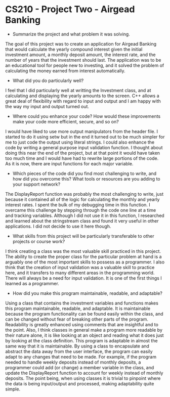 # CS210 - Project Two - Airgead Banking

* Summarize the project and what problem it was solving.

The goal of this project was to create an application for Airgead Banking that would calculate the yearly compound interest given the initial investment amount, a monthly deposit amount, the interest rate, and the number of years that the investment should last. The application was to be an educational tool for people new to investing, and it solved the problem of calculating the money earned from interest automatically.

* What did you do particularly well?

I feel that I did particularly well at writting the Investment class, and at calculating and displaying the yearly amounts to the screen. C++ allows a great deal of flexibility with regard to input and output and I am happy with the way my input and output turned out.


* Where could you enhance your code? How would these improvements make your code more efficient, secure, and so on?

I would have liked to use more output manipulators from the <iomanip> header file. I started to do it using setw but in the end it turned out to be much simpler for me to just code the output using literal strings. I could also enhance the code by writing a general purpose input validation function. I thought about doing this near the end of the project, but at that point it would have taken too much time and I would have had to rewrite large portions of the code. As it is now, there are input functions for each major variable.

* Which pieces of the code did you find most challenging to write, and how did you overcome this? What tools or resources are you adding to your support network?

The DisplayReport function was probably the most challenging to write, just because it contained all of the logic for calculating the monthly and yearly interest rates. I spent the bulk of my debugging time in this function. I overcame this challenge by stepping through the code one line at a time and tracking variables. Although I did not use it in this function, I researched and learned about the stringstream class and found it very useful in other applications. I did not decide to use it here though.

* What skills from this project will be particularly transferable to other projects or course work?

I think creating a class was the most valuable skill practiced in this project. The ability to create the proper class for the particular problem at hand is a arguably one of the most important skills to possess as a programmer. I also think that the creation of input validation was a valuable skill to practice here, and it transfers to many different areas in the programming world. There will always be a need for input validation. It is one of the first things I learned as a programmer. 

* How did you make this program maintainable, readable, and adaptable?
  
Using a class that contains the investment variables and functions makes this program maintainable, readable, and adaptable. It is maintainable because the program functionality can be found easily within the class, and can be changed without fear of breaking other parts of the program. Readability is greatly enhanced using comments that are insightful and to the point. Also, I think classes in general make a program more readable by their nature alone, it is like looking at an object and reading what it does just by looking at the class definition. This program is adaptable in almost the same way that it is maintainable. By using a class to encapsulate and abstract the data away from the user interface, the program can easily adapt to any changes that need to be made. For example, if the program needed to handle weekly deposits instead of monthly deposits, a programmer could add (or change) a member variable in the class, and update the DisplayReport function to account for weekly instead of monthly deposits. The point being, when using classes it is trivial to pinpoint where the data is being input/output and processed, making adaptability quite simple.
